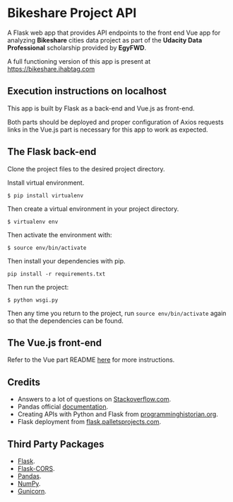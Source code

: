 # Bikeshare Project API

A Flask web app that provides API endpoints to the front end Vue app for analyzing **Bikeshare** cities data project as part of the **Udacity Data Professional** scholarship provided by **EgyFWD**.

A full functioning version of this app is present at https://bikeshare.ihabtag.com

## Execution instructions on localhost
This app is built by Flask as a back-end and Vue.js as front-end.

Both parts should be deployed and proper configuration of Axios requests links in the Vue.js part is necessary for this app to work as expected. 

## The Flask back-end

 Clone the project files to the desired project directory.
   
 Install virtual environment.
 
 ```
$ pip install virtualenv
```
Then create a virtual environment in your project directory.
```
$ virtualenv env
```
Then activate the environment with:
```
$ source env/bin/activate
```
Then install your dependencies with pip.
```
pip install -r requirements.txt
```
Then run the project:

    $ python wsgi.py

Then any time you return to the project, run `source env/bin/activate` again so that the dependencies can be found.

## The Vue.js front-end
Refer to the Vue part README [here](https://github.com/IhabTag/bikeshare-vue/blob/master/README.md) for more instructions.

## Credits
- Answers to a lot of questions on [Stackoverflow.com](https://stackoverflow.com/questions).
- Pandas official [documentation](https://pandas.pydata.org/docs/).
- Creating APIs with Python and Flask from [programminghistorian.org](https://programminghistorian.org/en/lessons/creating-apis-with-python-and-flask).
- Flask deployment from [flask.palletsprojects.com](https://flask.palletsprojects.com/en/1.1.x/deploying/).
## Third Party Packages
- [Flask](https://github.com/pallets/flask).
- [Flask-CORS](https://flask-cors.readthedocs.io/en/latest/).
- [Pandas](https://pandas.pydata.org/).
- [NumPy](https://numpy.org/).
- [Gunicorn](https://gunicorn.org/).